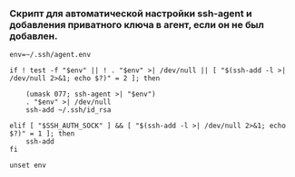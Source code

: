 ### Cкрипт для автоматической настройки ssh-agent и добавления приватного ключа в агент, если он не был добавлен.

    env=~/.ssh/agent.env

    if ! test -f "$env" || ! . "$env" >| /dev/null || [ "$(ssh-add -l >| /dev/null 2>&1; echo $?)" = 2 ]; then

        (umask 077; ssh-agent >| "$env")
        . "$env" >| /dev/null
        ssh-add ~/.ssh/id_rsa

    elif [ "$SSH_AUTH_SOCK" ] && [ "$(ssh-add -l >| /dev/null 2>&1; echo $?)" = 1 ]; then
        ssh-add
    fi

    unset env